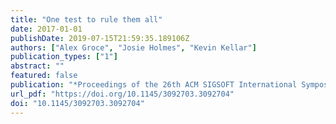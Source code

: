```yaml
---
title: "One test to rule them all"
date: 2017-01-01
publishDate: 2019-07-15T21:59:35.189106Z
authors: ["Alex Groce", "Josie Holmes", "Kevin Kellar"]
publication_types: ["1"]
abstract: ""
featured: false
publication: "*Proceedings of the 26th ACM SIGSOFT International Symposium on Software Testing and Analysis, Santa Barbara, CA, USA, July 10 - 14, 2017*"
url_pdf: "https://doi.org/10.1145/3092703.3092704"
doi: "10.1145/3092703.3092704"
---
```


